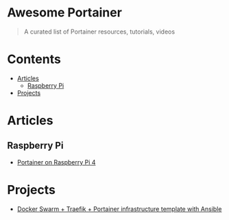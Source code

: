 # Awesome Portainer

> A curated list of Portainer resources, tutorials, videos

# Contents <!-- omit in toc -->

<!-- TOC -->

- [Articles](#articles)
  - [Raspberry Pi ](#raspberry-pi)
- [Projects](#projects)

<!-- /TOC -->

# Articles

## Raspberry Pi 
- [Portainer on Raspberry Pi 4](https://sustainablewww.org/principles/how-to-set-up-portainer-on-raspberry-pi-4)

# Projects
- [Docker Swarm + Traefik + Portainer infrastructure template with Ansible](
  https://github.com/sergioisidoro/honey-swarm)